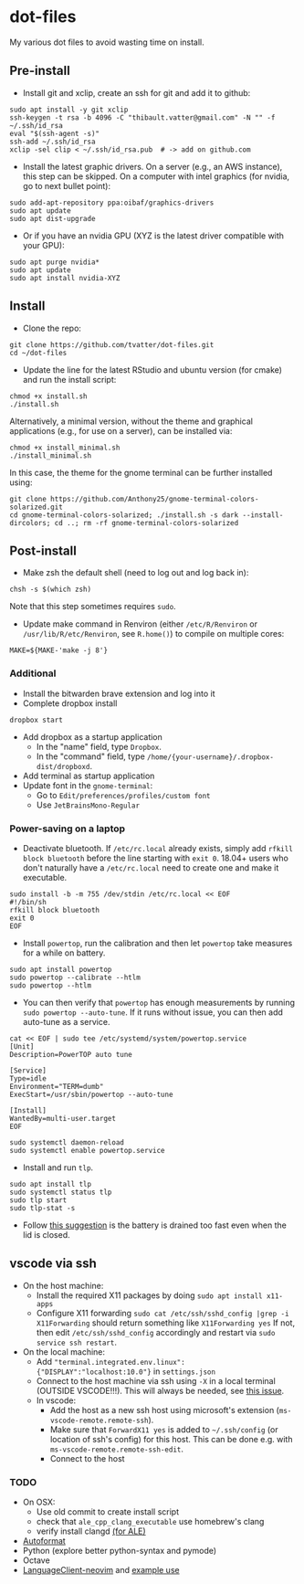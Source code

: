 # dot-files

My various dot files to avoid wasting time on install.

## Pre-install

- Install git and xclip, create an ssh for git and add it to github:

```
sudo apt install -y git xclip
ssh-keygen -t rsa -b 4096 -C "thibault.vatter@gmail.com" -N "" -f ~/.ssh/id_rsa
eval "$(ssh-agent -s)"
ssh-add ~/.ssh/id_rsa
xclip -sel clip < ~/.ssh/id_rsa.pub  # -> add on github.com
```

- Install the latest graphic drivers. On a server (e.g., an AWS instance), this step can be skipped. On a computer with intel graphics (for nvidia, go to next bullet point):

```
sudo add-apt-repository ppa:oibaf/graphics-drivers
sudo apt update
sudo apt dist-upgrade
```

- Or if you have an nvidia GPU (XYZ is the latest driver compatible with your GPU):

```
sudo apt purge nvidia*
sudo apt update
sudo apt install nvidia-XYZ
```

## Install

- Clone the repo:

```
git clone https://github.com/tvatter/dot-files.git
cd ~/dot-files
```

- Update the line for the latest RStudio and ubuntu version (for cmake) and run the install script:

```
chmod +x install.sh
./install.sh
```

Alternatively, a minimal version, without the theme and graphical applications (e.g., for use on a server), can be installed via:

```
chmod +x install_minimal.sh
./install_minimal.sh
```

In this case, the theme for the gnome terminal can be further installed using:

```
git clone https://github.com/Anthony25/gnome-terminal-colors-solarized.git
cd gnome-terminal-colors-solarized; ./install.sh -s dark --install-dircolors; cd ..; rm -rf gnome-terminal-colors-solarized
```

## Post-install

- Make zsh the default shell (need to log out and log back in):

```
chsh -s $(which zsh)
```

Note that this step sometimes requires `sudo`.

<!-- 
- You may need to update line 301 in `init.vim`:

```
let g:ncm2_pyclang#library_path = 'path/to/llvm/lib'
```

Usually, it is located somewhere like `usr/lib/llvm-MAJOR.MINOR`. -->

<!-- * If the version of clang Because some clang tools are installed with their version number, you probably need: -->

<!--  -->

<!-- ``` -->

<!-- sudo update-alternatives --install /usr/bin/clangd clangd /usr/bin/clangd-6.0 100 -->

<!-- ``` -->

<!--  -->

- Update make command in Renviron (either `/etc/R/Renviron` or 
  `/usr/lib/R/etc/Renviron`, see `R.home()`) to compile on multiple cores:

```
MAKE=${MAKE-'make -j 8'}
```

### Additional

- Install the bitwarden brave extension and log into it
- Complete dropbox install

```
dropbox start
```

- Add dropbox as a startup application
  - In the "name" field, type `Dropbox`.
  - In the "command" field, type `/home/{your-username}/.dropbox-dist/dropboxd`.
- Add terminal as startup application
- Update font in the `gnome-terminal`:
  - Go to `Edit/preferences/profiles/custom font`
  - Use `JetBrainsMono-Regular`

### Power-saving on a laptop

- Deactivate bluetooth. If `/etc/rc.local` already exists, simply 
  add `rfkill block bluetooth` before the line starting with `exit 0`. 18.04+ users 
  who don't naturally have a `/etc/rc.local` need to create one and make it executable.

```
sudo install -b -m 755 /dev/stdin /etc/rc.local << EOF
#!/bin/sh
rfkill block bluetooth
exit 0
EOF
```

- Install `powertop`, run the calibration and then let `powertop` take measures for a while on battery.

```
sudo apt install powertop
sudo powertop --calibrate --htlm
sudo powertop --htlm
```

- You can then verify that `powertop` has enough measurements by running `sudo powertop --auto-tune`. If it runs without 
  issue, you can then add auto-tune as a service.

```
cat << EOF | sudo tee /etc/systemd/system/powertop.service
[Unit]
Description=PowerTOP auto tune

[Service]
Type=idle
Environment="TERM=dumb"
ExecStart=/usr/sbin/powertop --auto-tune

[Install]
WantedBy=multi-user.target
EOF

sudo systemctl daemon-reload
sudo systemctl enable powertop.service
```

- Install and run `tlp`.

```
sudo apt install tlp
sudo systemctl status tlp
sudo tlp start
sudo tlp-stat -s 
```

- Follow [this suggestion](https://askubuntu.com/questions/1029474/ubuntu-18-04-dell-xps13-9370-no-longer-suspends-on-lid-close/1036122#1036122) 
  is the battery is drained too fast even when the lid is closed.

## vscode via ssh

- On the host machine: 
  - Install the required X11 packages by doing `sudo apt install x11-apps`
  - Configure X11 forwarding `sudo cat /etc/ssh/sshd_config |grep -i X11Forwarding` should return something like `X11Forwarding yes`
    If not, then edit `/etc/ssh/sshd_config` accordingly and restart via `sudo service ssh restart`.
- On the local machine: 
  - Add `"terminal.integrated.env.linux": {"DISPLAY":"localhost:10.0"}` in `settings.json`
  - Connect to the host machine via ssh using `-X` in a local terminal (OUTSIDE VSCODE!!!).
    This will always be needed, see [this issue](https://github.com/microsoft/vscode-remote-release/issues/267#issuecomment-535403394).
  - In vscode:
    - Add the host as a new ssh host using microsoft's extension (`ms-vscode-remote.remote-ssh`).
    - Make sure that `ForwardX11 yes` is added to `~/.ssh/config` (or location of ssh's config) for this host.
      This can be done e.g. with `ms-vscode-remote.remote-ssh-edit`.
    - Connect to the host

### TODO

- On OSX: 
  - Use old commit to create install script
  - check that `ale_cpp_clang_executable` use homebrew's clang
  - verify install clangd [(for ALE)](https://github.com/w0rp/ale/blob/master/doc/ale-cpp.txt)
- [Autoformat](https://github.com/Chiel92/vim-autoformat)
- Python (explore better python-syntax and pymode)  
- Octave
- [LanguageClient-neovim](https://github.com/autozimu/LanguageClient-neovim) and [example use](https://github.com/kadekillary/init.vim/blob/master/init.vim)
